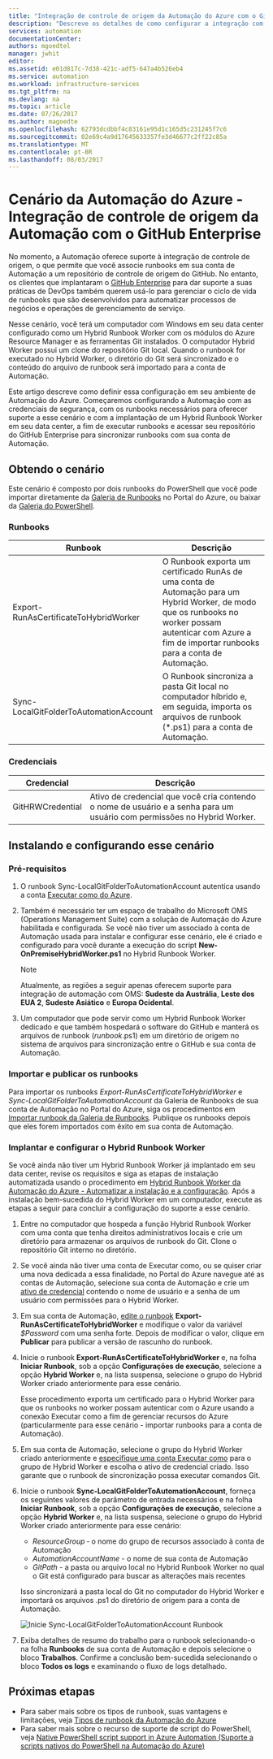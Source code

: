 ```yaml
---
title: "Integração de controle de origem da Automação do Azure com o GitHub Enterprise | Microsoft Docs"
description: "Descreve os detalhes de como configurar a integração com o GitHub Enterprise para controle de origem de runbooks da Automação."
services: automation
documentationCenter: 
authors: mgoedtel
manager: jwhit
editor: 
ms.assetid: e01d817c-7d38-421c-adf5-647a4b526eb4
ms.service: automation
ms.workload: infrastructure-services
ms.tgt_pltfrm: na
ms.devlang: na
ms.topic: article
ms.date: 07/26/2017
ms.author: magoedte
ms.openlocfilehash: 62793dcdbbf4c83161e95d1c165d5c231245f7c6
ms.sourcegitcommit: 02e69c4a9d17645633357fe3d46677c2ff22c85a
ms.translationtype: MT
ms.contentlocale: pt-BR
ms.lasthandoff: 08/03/2017
---
```

# <a name="azure-automation-scenario---automation-source-control-integration-with-github-enterprise"></a>Cenário da Automação do Azure - Integração de controle de origem da Automação com o GitHub Enterprise

No momento, a Automação oferece suporte à integração de controle de origem, o que permite que você associe runbooks em sua conta de Automação a um repositório de controle de origem do GitHub.  No entanto, os clientes que implantaram o [GitHub Enterprise](https://enterprise.github.com/home) para dar suporte a suas práticas de DevOps também querem usá-lo para gerenciar o ciclo de vida de runbooks que são desenvolvidos para automatizar processos de negócios e operações de gerenciamento de serviço.  

Nesse cenário, você terá um computador com Windows em seu data center configurado como um Hybrid Runbook Worker com os módulos do Azure Resource Manager e as ferramentas Git instalados.  O computador Hybrid Worker possui um clone do repositório Git local.  Quando o runbook for executado no Hybrid Worker, o diretório do Git será sincronizado e o conteúdo do arquivo de runbook será importado para a conta de Automação.

Este artigo descreve como definir essa configuração em seu ambiente de Automação do Azure. Começaremos configurando a Automação com as credenciais de segurança, com os runbooks necessários para oferecer suporte a esse cenário e com a implantação de um Hybrid Runbook Worker em seu data center, a fim de executar runbooks e acessar seu repositório do GitHub Enterprise para sincronizar runbooks com sua conta de Automação.  


## <a name="getting-the-scenario"></a>Obtendo o cenário

Este cenário é composto por dois runbooks do PowerShell que você pode importar diretamente da [Galeria de Runbooks](automation-runbook-gallery.md) no Portal do Azure, ou baixar da [Galeria do PowerShell](https://www.powershellgallery.com).

### <a name="runbooks"></a>Runbooks

Runbook | Descrição| 
--------|------------|
Export-RunAsCertificateToHybridWorker | O Runbook exporta um certificado RunAs de uma conta de Automação para um Hybrid Worker, de modo que os runbooks no worker possam autenticar com Azure a fim de importar runbooks para a conta de Automação.| 
Sync-LocalGitFolderToAutomationAccount | O Runbook sincroniza a pasta Git local no computador híbrido e, em seguida, importa os arquivos de runbook (*.ps1) para a conta de Automação.|

### <a name="credentials"></a>Credenciais

Credencial | Descrição|
-----------|------------|
GitHRWCredential | Ativo de credencial que você cria contendo o nome de usuário e a senha para um usuário com permissões no Hybrid Worker.|

## <a name="installing-and-configuring-this-scenario"></a>Instalando e configurando esse cenário

### <a name="prerequisites"></a>Pré-requisitos

1. O runbook Sync-LocalGitFolderToAutomationAccount autentica usando a conta [Executar como do Azure](automation-sec-configure-azure-runas-account.md). 

2. Também é necessário ter um espaço de trabalho do Microsoft OMS (Operations Management Suite) com a solução de Automação do Azure habilitada e configurada.  Se você não tiver um associado à conta de Automação usada para instalar e configurar esse cenário, ele é criado e configurado para você durante a execução do script **New-OnPremiseHybridWorker.ps1** no Hybrid Runbook Worker.        

    > [!NOTE]
    > Atualmente, as regiões a seguir apenas oferecem suporte para integração de automação com OMS: **Sudeste da Austrália**, **Leste dos EUA 2**, **Sudeste Asiático** e **Europa Ocidental**. 

3. Um computador que pode servir como um Hybrid Runbook Worker dedicado e que também hospedará o software do GitHub e manterá os arquivos de runbook (*runbook*.ps1) em um diretório de origem no sistema de arquivos para sincronização entre o GitHub e sua conta de Automação.

### <a name="import-and-publish-the-runbooks"></a>Importar e publicar os runbooks

Para importar os runbooks *Export-RunAsCertificateToHybridWorker* e *Sync-LocalGitFolderToAutomationAccount* da Galeria de Runbooks de sua conta de Automação no Portal do Azure, siga os procedimentos em [Importar runbook da Galeria de Runbooks](automation-runbook-gallery.md#to-import-a-runbook-from-the-runbook-gallery-with-the-azure-portal). Publique os runbooks depois que eles forem importados com êxito em sua conta de Automação.

### <a name="deploy-and-configure-hybrid-runbook-worker"></a>Implantar e configurar o Hybrid Runbook Worker

Se você ainda não tiver um Hybrid Runbook Worker já implantado em seu data center, revise os requisitos e siga as etapas de instalação automatizada usando o procedimento em [Hybrid Runbook Worker da Automação do Azure - Automatizar a instalação e a configuração](automation-hybrid-runbook-worker.md#automated-deployment).  Após a instalação bem-sucedida do Hybrid Worker em um computador, execute as etapas a seguir para concluir a configuração do suporte a esse cenário.

1. Entre no computador que hospeda a função Hybrid Runbook Worker com uma conta que tenha direitos administrativos locais e crie um diretório para armazenar os arquivos de runbook do Git.  Clone o repositório Git interno no diretório.
2. Se você ainda não tiver uma conta de Executar como, ou se quiser criar uma nova dedicada a essa finalidade, no Portal do Azure navegue até as contas de Automação, selecione sua conta de Automação e crie um [ativo de credencial](automation-credentials.md) contendo o nome de usuário e a senha de um usuário com permissões para o Hybrid Worker.  
3. Em sua conta de Automação, [edite o runbook](automation-edit-textual-runbook.md) **Export-RunAsCertificateToHybridWorker** e modifique o valor da variável *$Password* com uma senha forte.  Depois de modificar o valor, clique em **Publicar** para publicar a versão de rascunho do runbook. 
5. Inicie o runbook **Export-RunAsCertificateToHybridWorker** e, na folha **Iniciar Runbook**, sob a opção **Configurações de execução**, selecione a opção **Hybrid Worker** e, na lista suspensa, selecione o grupo do Hybrid Worker criado anteriormente para esse cenário.  

    Esse procedimento exporta um certificado para o Hybrid Worker para que os runbooks no worker possam autenticar com o Azure usando a conexão Executar como a fim de gerenciar recursos do Azure (particularmente para esse cenário - importar runbooks para a conta de Automação).

4. Em sua conta de Automação, selecione o grupo do Hybrid Worker criado anteriormente e [especifique uma conta Executar como](automation-hrw-run-runbooks.md#runas-account) para o grupo de Hybrid Worker e escolha o ativo de credencial criado.  Isso garante que o runbook de sincronização possa executar comandos Git. 
5. Inicie o runbook **Sync-LocalGitFolderToAutomationAccount**, forneça os seguintes valores de parâmetro de entrada necessários e na folha **Iniciar Runbook**, sob a opção **Configurações de execução**, selecione a opção **Hybrid Worker** e, na lista suspensa, selecione o grupo do Hybrid Worker criado anteriormente para esse cenário:
    * *ResourceGroup* ‑ o nome do grupo de recursos associado à conta de Automação
    * *AutomationAccountName* - o nome de sua conta de Automação
    * *GitPath* - a pasta ou arquivo local no Hybrid Runbook Worker no qual o Git está configurado para buscar as alterações mais recentes

    Isso sincronizará a pasta local do Git no computador do Hybrid Worker e importará os arquivos .ps1 do diretório de origem para a conta de Automação.

    ![Inicie Sync-LocalGitFolderToAutomationAccount Runbook](media/automation-scenario-source-control-integration-with-github-ent/start-runbook-synclocalgitfoldertoautoacct.png)<br>

7. Exiba detalhes de resumo do trabalho para o runbook selecionando-o na folha **Runbooks** de sua conta de Automação e depois selecione o bloco **Trabalhos**.  Confirme a conclusão bem-sucedida selecionando o bloco **Todos os logs** e examinando o fluxo de logs detalhado.  

## <a name="next-steps"></a>Próximas etapas

-  Para saber mais sobre os tipos de runbook, suas vantagens e limitações, veja [Tipos de runbook da Automação do Azure](automation-runbook-types.md)
-  Para saber mais sobre o recurso de suporte de script do PowerShell, veja [Native PowerShell script support in Azure Automation (Suporte a scripts nativos do PowerShell na Automação do Azure)](https://azure.microsoft.com/blog/announcing-powershell-script-support-azure-automation-2/)
